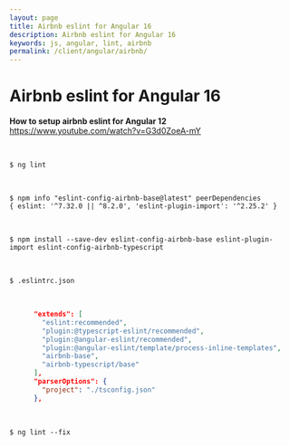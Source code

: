 ```yaml
---
layout: page
title: Airbnb eslint for Angular 16
description: Airbnb eslint for Angular 16
keywords: js, angular, lint, airbnb
permalink: /client/angular/airbnb/
---
```


# Airbnb eslint for Angular 16

**How to setup airbnb eslint for Angular 12**  
https://www.youtube.com/watch?v=G3d0ZoeA-mY

<br/>

```
$ ng lint
```

<br/>

```
$ npm info "eslint-config-airbnb-base@latest" peerDependencies
{ eslint: '^7.32.0 || ^8.2.0', 'eslint-plugin-import': '^2.25.2' }
```

<br/>

```
$ npm install --save-dev eslint-config-airbnb-base eslint-plugin-import eslint-config-airbnb-typescript
```

<br/>

```
$ .eslintrc.json
```

<br/>

```json
      "extends": [
        "eslint:recommended",
        "plugin:@typescript-eslint/recommended",
        "plugin:@angular-eslint/recommended",
        "plugin:@angular-eslint/template/process-inline-templates",
        "airbnb-base",
        "airbnb-typescript/base"
      ],
      "parserOptions": {
        "project": "./tsconfig.json"
      },
```

<br/>

```
$ ng lint --fix
```
